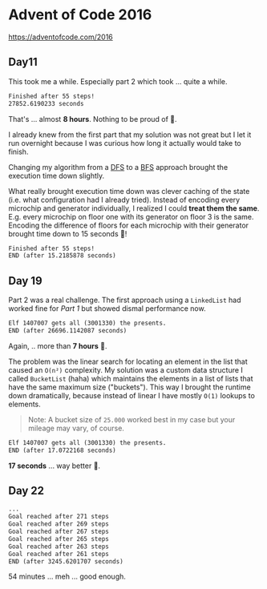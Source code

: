 # Advent of Code 2016

https://adventofcode.com/2016

## Day11

This took me a while. Especially part 2 which took ... quite a while.

```txt
Finished after 55 steps!
27852.6190233 seconds
```

That's ... almost **8 hours**. Nothing to be proud of 😬.

I already knew from the first part that my solution was not great but I let it run
overnight because I was curious how long it actually would take to finish.

Changing my algorithm from a [DFS](https://en.wikipedia.org/wiki/Depth-first_search)
to a [BFS](https://en.wikipedia.org/wiki/Breadth-first_search) approach
brought the execution time down slightly.

What really brought execution time down was clever caching of the state (i.e. what
configuration had I already tried). Instead of encoding every microchip and generator
individually, I realized I could **treat them the same**. E.g. every microchip
on floor one with its generator on floor 3 is the same. Encoding the difference of
floors for each microchip with their generator brought time down to 15 seconds 🥳!

```txt
Finished after 55 steps!
END (after 15.2185878 seconds)
```

## Day 19

Part 2 was a real challenge.
The first approach using a `LinkedList` had worked fine for *Part 1* but showed
dismal performance now.

```txt
Elf 1407007 gets all (3001330) the presents.
END (after 26696.1142087 seconds)
```

Again, .. more than **7 hours** 😬.

The problem was the linear search for locating an element in the list that caused
an `O(n²)` complexity. My solution was a custom data structure I called
`BucketList` (haha) which maintains the elements in a list of lists that have the
same maximum size ("buckets"). This way I brought the runtime down dramatically,
because instead of linear I have mostly `O(1)` lookups to elements.

> Note: A bucket size of `25.000` worked best in my case but your mileage may vary, of course.

```txt
Elf 1407007 gets all (3001330) the presents.
END (after 17.0722168 seconds)
```

**17 seconds** ... way better 🤩.

## Day 22

```txt
...
Goal reached after 271 steps
Goal reached after 269 steps
Goal reached after 267 steps
Goal reached after 265 steps
Goal reached after 263 steps
Goal reached after 261 steps
END (after 3245.6201707 seconds)
```

54 minutes ... meh ... good enough.
